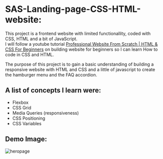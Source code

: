 # SAS-Landing-page-CSS-HTML-website:
This project is a frontend website with limited functionallity, coded with CSS, HTML and a bit of JavaScript.  
I will follow a youtube tutorial [Professional Website From Scratch | HTML & CSS For Beginners](https://www.youtube.com/watch?v=HXYZxVbWkjc) on building website for beginners so I can learn How to code in CSS and HTML.

The purpose of this project is to gain a basic understanding of building a responsive website with HTML and CSS
and a little of javascript to create the hamburger menu and the FAQ accordion.

## A list of concepts I learn were: 
  - Flexbox
  - CSS Grid
  - Media Queries (responsiveness)
  - CSS Positioning
  - CSS Variables


## Demo Image:
![heropage](https://github.com/user-attachments/assets/d9caecc9-854d-40b8-9f3d-bcfb813f7a0f)




